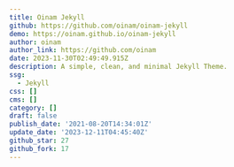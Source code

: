 ```yaml
---
title: Oinam Jekyll
github: https://github.com/oinam/oinam-jekyll
demo: https://oinam.github.io/oinam-jekyll
author: oinam
author_link: https://github.com/oinam
date: 2023-11-30T02:49:49.915Z
description: A simple, clean, and minimal Jekyll Theme.
ssg:
  - Jekyll
css: []
cms: []
category: []
draft: false
publish_date: '2021-08-20T14:34:01Z'
update_date: '2023-12-11T04:45:40Z'
github_star: 27
github_fork: 17
---
```

